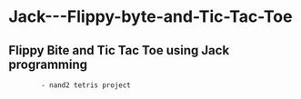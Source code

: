 # Jack---Flippy-byte-and-Tic-Tac-Toe

## Flippy Bite and Tic Tac Toe using Jack programming 

            - nand2 tetris project

